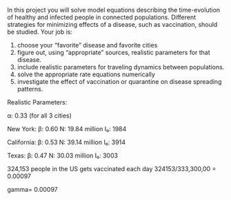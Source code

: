 In this project you will solve model equations describing the time-evolution of healthy and
infected people in connected populations.
Different strategies for minimizing effects of a disease, such as vaccination, should be
studied.
Your job is:
1. choose your “favorite” disease and favorite cities
2. figure out, using “appropriate” sources, realistic parameters for that disease.
3. include realistic parameters for traveling dynamics between populations.
4. solve the appropriate rate equations numerically
5. investigate the effect of vaccination or quarantine on disease spreading patterns.



Realistic Parameters:

α: 0.33 (for all 3 cities)

New York:
β: 0.60
N: 19.84 million
I₀: 1984

California:
β: 0.53
N: 39.14 million
I₀: 3914

Texas:
β: 0.47
N: 30.03 million
I₀: 3003

324,153 people in the US gets vaccinated each day
324153/333,300,00 = 0.00097

gamma= 0.00097
